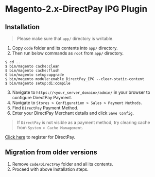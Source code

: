 # Magento-2.x-DirectPay IPG Plugin

## Installation

>Please make sure that `app/` directory is writable.

1. Copy `code` folder and its contents into `app/` directory.
2. Then run below commands as `root` from `app/` directory.
```
$ cd ..
$ bin/magento cache:clean 
$ bin/magento cache:flush 
$ bin/magento setup:upgrade
$ bin/magento module:enable DirectPay_IPG --clear-static-content
$ bin/magento setup:di:compile
```
3. Navigate to `https://<your_server_domain>/admin/` in your browser to configure DirectPay Payment.
4. Navigate to ``Stores > Configuration > Sales > Payment Methods``.
5. Find ``DirectPay`` Payment Method.
6. Enter your DirectPay Merchant details and click ``Save Config``.

>If `DirectPay` is not visible as a payment method, try clearing cache from ``System > Cache Management``.

[Click here](https://www.directpay.lk/ipg/) to register for DirectPay.

## Migration from older versions

1. Remove `code/DirectPay` folder and all its contents.
2. Proceed with above Installation steps.
